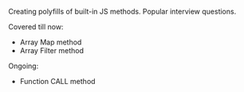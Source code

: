 Creating polyfills of built-in JS methods.
Popular interview questions.

Covered till now:

- Array Map method
- Array Filter method

Ongoing:

- Function CALL method
